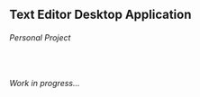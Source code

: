 ## Text Editor Desktop Application
###### Personal Project
&nbsp;&nbsp;&nbsp;

_*Work in progress...*_